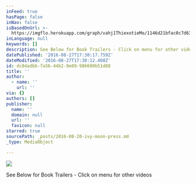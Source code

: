 ```yaml
---
inFeed: true
hasPage: false
inNav: false
isBasedOnUrl: >-
  https://imgflo.herokuapp.com/graph/vahj1ThiexotieMo/1146d21bfac0c7d63cc9c987dbaeb85a/passthrough.jpg?height=600&input=https%3A%2F%2Fthe-grid-user-content.s3-us-west-2.amazonaws.com%2F036e7e1e-5474-4965-8fb9-ba8a2381b1b8.jpg&width=471
inLanguage: null
keywords: []
description: See Below for Book Trailers - Click on menu for other videos
datePublished: '2016-08-27T17:30:17.759Z'
dateModified: '2016-08-27T17:30:12.408Z'
id: dc04adbb-7a56-44b2-9e09-986690b51d88
title: ''
author:
  - name: ''
    url: ''
via: {}
authors: []
publisher:
  name: ''
  domain: null
  url: ''
  favicon: null
starred: true
sourcePath: _posts/2016-08-20-ivy-moon-press.md
_type: MediaObject

---
```

![](https://the-grid-user-content.s3-us-west-2.amazonaws.com/036e7e1e-5474-4965-8fb9-ba8a2381b1b8.jpg)

See Below for Book Trailers - Click on menu for other videos